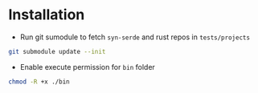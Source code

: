# Installation

- Run git sumodule to fetch `syn-serde` and rust repos in `tests/projects`

```bash
git submodule update --init
```

- Enable execute permission for `bin` folder

```bash
chmod -R +x ./bin
```
